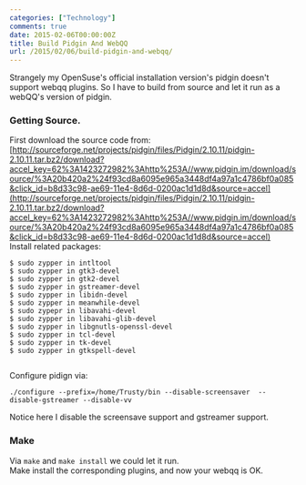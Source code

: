 ```yaml
---
categories: ["Technology"]
comments: true
date: 2015-02-06T00:00:00Z
title: Build Pidgin And WebQQ
url: /2015/02/06/build-pidgin-and-webqq/
---
```


Strangely my OpenSuse's official installation version's pidgin doesn't support webqq plugins. So I have to build from source and let it run as a webQQ's version of pidgin.     
### Getting Source.   
First download the source code from:    
[http://sourceforge.net/projects/pidgin/files/Pidgin/2.10.11/pidgin-2.10.11.tar.bz2/download?accel_key=62%3A1423272982%3Ahttp%253A//www.pidgin.im/download/source/%3A20b420a2%24f93cd8a6095e965a3448df4a97a1c4786bf0a085&click_id=b8d33c98-ae69-11e4-8d6d-0200ac1d1d8d&source=accel](http://sourceforge.net/projects/pidgin/files/Pidgin/2.10.11/pidgin-2.10.11.tar.bz2/download?accel_key=62%3A1423272982%3Ahttp%253A//www.pidgin.im/download/source/%3A20b420a2%24f93cd8a6095e965a3448df4a97a1c4786bf0a085&click_id=b8d33c98-ae69-11e4-8d6d-0200ac1d1d8d&source=accel)    
Install related packages:   

```
$ sudo zypper in intltool
$ sudo zypper in gtk3-devel
$ sudo zypper in gtk2-devel
$ sudo zypper in gstreamer-devel
$ sudo zypper in libidn-devel
$ sudo zypper in meanwhile-devel
$ sudo zypepr in libavahi-devel
$ sudo zypper in libavahi-glib-devel
$ sudo zypper in libgnutls-openssl-devel
$ sudo zypper in tcl-devel 
$ sudo zypper in tk-devel 
$ sudo zypper in gtkspell-devel


```
Configure pidign via:   

```
./configure --prefix=/home/Trusty/bin --disable-screensaver  --disable-gstreamer --disable-vv

```
Notice here I disable the screensave support and gstreamer support.  
### Make
Via `make` and `make install` we could let it run.   
Make install the corresponding plugins, and now your webqq is OK.    
